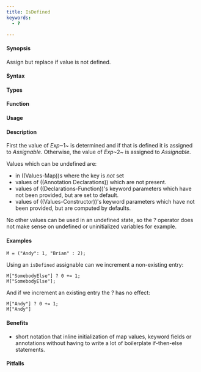 ```yaml
---
title: IsDefined
keywords:
  - ?

---
```


#### Synopsis

Assign but replace if value is not defined.

#### Syntax

#### Types

#### Function
       
#### Usage

#### Description

First the value of _Exp_~1~ is determined and if that is defined it is assigned to _Assignable_. 
Otherwise, the value of _Exp_~2~ is assigned to _Assignable_.

Values which can be undefined are:
* in ((Values-Map))s where the key is _not_ set
* values of ((Annotation Declarations)) which are not present.
* values of ((Declarations-Function))'s keyword parameters which have not been provided, but are set to default.
* values of ((Values-Constructor))'s keyword parameters which have not been provided, but are computed by defaults.

No other values can be used in an undefined state, so the ? operator does not make sense on undefined or uninitialized variables for example.

#### Examples

```rascal-shell
M = ("Andy": 1, "Brian" : 2);
```
Using an `isDefined` assignable can we increment a non-existing entry:
```rascal-shell,continue
M["SomebodyElse"] ? 0 += 1;
M["SomebodyElse"];
```
And if we increment an existing entry the ? has no effect:
```rascal-shell,continue
M["Andy"] ? 0 += 1;
M["Andy"]
```

#### Benefits

* short notation that inline initialization of map values, keyword fields or annotations without having to write a lot of boilerplate if-then-else statements. 

#### Pitfalls

